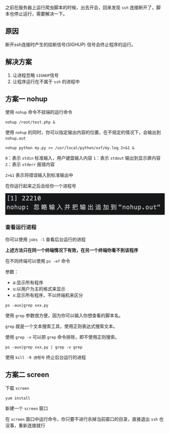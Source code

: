 之前在服务器上运行爬虫脚本的时候，出去开会，回来发现 `ssh` 连接断开了，脚本也停止运行，需要解决一下。


## 原因

断开ssh连接时产生的挂断信号(SIGHUP) 信号会终止程序的运行。

## 解决方案

1. 让进程忽略 `SIGHUP`信号
2. 让程序运行在不属于 `ssh` 的进程中

## 方案一 nohup

使用 `nohup` 命令不挂端的运行命令
```
nohup /root/test.php &
```
使用 `nohup` 的同时，你可以指定输出内容的位置，在不规定的情况下，会输出到 `nohup.out`
```shell
nohup python my.py >> /usr/local/python/xxf/my.log 2>&1 &
```

`0`：表示 `stdin` 标准输入，用户键盘输入内容
`1`：表示 `stdout` 输出到显示屏内容
`2`：表示 `stderr` 报错内容

`2>&1` 表示将错误输入到标准输出中

在你运行起来之后会给你一个进程号

![avator](../pic/outhup进程号.jpg)

### 查看运行进程

你可以使用 `jobs -l` 查看后台运行的进程

**上述方法只在同一个终端情况下有效，在另一个终端你看不到该程序**

在不同终端可以使用 `ps -ef` 命令

参数：

+ a:显示所有程序
+ u:以用户为主的格式来显示
+ x:显示所有程序，不以终端机来区分 

```
ps -aux|grep xxx.py
```

使用 `grep` 参数很方便，因为你可以输入你想查看的脚本名。

`grep` 就是一个文本搜索工具，使用正则表达式搜索文本。

使用 `grep -v` 可以把 `grep` 命令排除，即不使用正则搜索。
```
ps -aux|grep xxx.py | grep -v grep
```

使用 `kill -9 进程号` 终止后台运行的进程
## 方案二 screen

下载 `screen`

```
yum install
```

新建一个 `screen` 窗口

在 `screen` 窗口中运行命令，你只要不进行杀掉当前窗口的目录，直接退出 `ssh` 也没事，重新连接就行